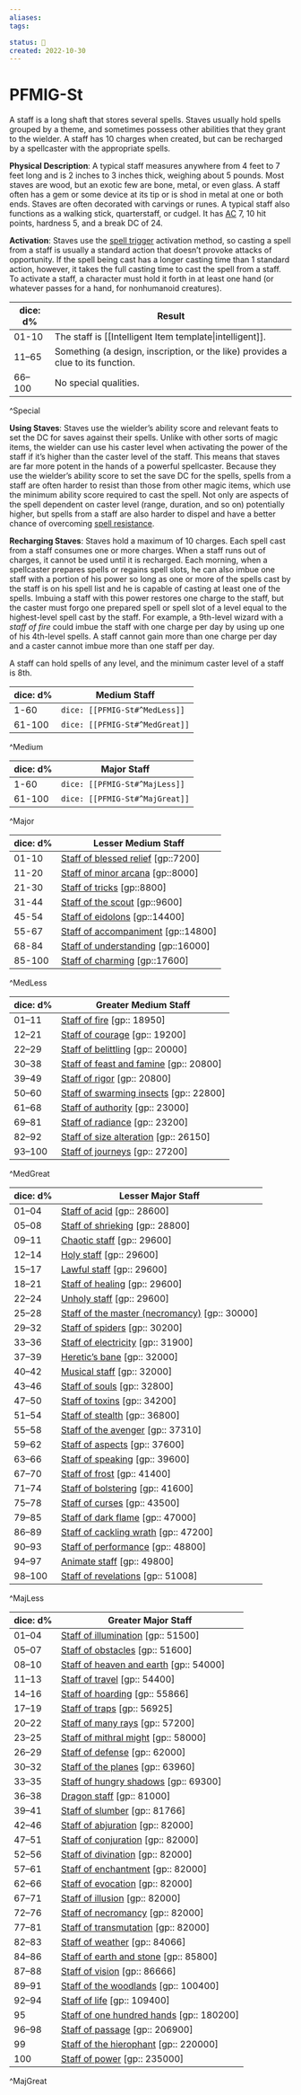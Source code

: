 ```yaml
---
aliases:
tags:

status: 🌰
created: 2022-10-30
---
```

# PFMIG-St

A staff is a long shaft that stores several spells. Staves usually hold spells grouped by a theme, and sometimes possess other abilities that they grant to the wielder. A staff has 10 charges when created, but can be recharged by a spellcaster with the appropriate spells.

**Physical Description**: A typical staff measures anywhere from 4 feet to 7 feet long and is 2 inches to 3 inches thick, weighing about 5 pounds. Most staves are wood, but an exotic few are bone, metal, or even glass. A staff often has a gem or some device at its tip or is shod in metal at one or both ends. Staves are often decorated with carvings or runes. A typical staff also functions as a walking stick, quarterstaff, or cudgel. It has [AC](https://www.d20pfsrd.com/gamemastering/combat#TOC-Armor-Class) 7, 10 hit points, hardness 5, and a break DC of 24.

**Activation**: Staves use the [spell trigger](https://www.d20pfsrd.com/magic-items#TOC-Spell-Trigger) activation method, so casting a spell from a staff is usually a standard action that doesn’t provoke attacks of opportunity. If the spell being cast has a longer casting time than 1 standard action, however, it takes the full casting time to cast the spell from a staff. To activate a staff, a character must hold it forth in at least one hand (or whatever passes for a hand, for nonhumanoid creatures).

| dice: d% | Result                                                                          |
| -------- | ------------------------------------------------------------------------------- |
| 01-10    | The staff is [[Intelligent Item template\|intelligent]].                        |
| 11–65    | Something (a design, inscription, or the like) provides a clue to its function. |
| 66–100   | No special qualities.                                                           |
^Special

**Using Staves**: Staves use the wielder’s ability score and relevant feats to set the DC for saves against their spells. Unlike with other sorts of magic items, the wielder can use his caster level when activating the power of the staff if it’s higher than the caster level of the staff. This means that staves are far more potent in the hands of a powerful spellcaster. Because they use the wielder’s ability score to set the save DC for the spells, spells from a staff are often harder to resist than those from other magic items, which use the minimum ability score required to cast the spell. Not only are aspects of the spell dependent on caster level (range, duration, and so on) potentially higher, but spells from a staff are also harder to dispel and have a better chance of overcoming [spell resistance](https://www.d20pfsrd.com/gamemastering/special-abilities#TOC-Spell-Resistance).

**Recharging Staves**: Staves hold a maximum of 10 charges. Each spell cast from a staff consumes one or more charges. When a staff runs out of charges, it cannot be used until it is recharged. Each morning, when a spellcaster prepares spells or regains spell slots, he can also imbue one staff with a portion of his power so long as one or more of the spells cast by the staff is on his spell list and he is capable of casting at least one of the spells. Imbuing a staff with this power restores one charge to the staff, but the caster must forgo one prepared spell or spell slot of a level equal to the highest-level spell cast by the staff. For example, a 9th-level wizard with a *staff of fire* could imbue the staff with one charge per day by using up one of his 4th-level spells. A staff cannot gain more than one charge per day and a caster cannot imbue more than one staff per day.

A staff can hold spells of any level, and the minimum caster level of a staff is 8th.
  
| dice: d% | Medium Staff                   |
| -------- | ------------------------------ |
| 1-60     | `dice: [[PFMIG-St#^MedLess]]`  |
| 61-100   | `dice: [[PFMIG-St#^MedGreat]]` |
^Medium

| dice: d% | Major Staff                    |
| -------- | ------------------------------ |
| 1-60     | `dice: [[PFMIG-St#^MajLess]]`  |
| 61-100   | `dice: [[PFMIG-St#^MajGreat]]` |
^Major


| dice: d% | Lesser Medium Staff                                                                                       |
| -------- | --------------------------------------------------------------------------------------------------------- |
| 01-10    | [Staff of blessed relief](https://www.d20pfsrd.com/magic-items/staves/staff-of-blessed-relief) [gp::7200] |
| 11-20    | [Staff of minor arcana](https://www.d20pfsrd.com/magic-items/staves/staff-of-minor-arcana) [gp::8000]     |
| 21-30    | [Staff of tricks](https://www.d20pfsrd.com/magic-items/staves/staff-of-tricks) [gp::8800]                 |
| 31-44    | [Staff of the scout](https://www.d20pfsrd.com/magic-items/staves/staff-of-the-scout) [gp::9600]           |
| 45-54    | [Staff of eidolons](https://www.d20pfsrd.com/magic-items/staves/staff-of-eidolons) [gp::14400]            |
| 55-67    | [Staff of accompaniment](https://www.d20pfsrd.com/magic-items/staves/staff-of-accompaniment) [gp::14800]  |
| 68-84    | [Staff of understanding](https://www.d20pfsrd.com/magic-items/staves/staff-of-understanding) [gp::16000]  |
| 85-100   | [Staff of charming](https://www.d20pfsrd.com/magic-items/staves/staff-of-charming) [gp::17600]            |
^MedLess

| dice: d% | Greater Medium Staff                                                                                            |
| -------- | --------------------------------------------------------------------------------------------------------------- |
| 01–11    | [Staff of fire](https://www.d20pfsrd.com/magic-items/staves/staff-of-fire) [gp:: 18950]                         |
| 12–21    | [Staff of courage](https://www.d20pfsrd.com/magic-items/staves/staff-of-courage) [gp:: 19200]                   |
| 22–29    | [Staff of belittling](https://www.d20pfsrd.com/magic-items/staves/staff-of-belittling) [gp:: 20000]             |
| 30–38    | [Staff of feast and famine](https://www.d20pfsrd.com/magic-items/staves/staff-of-feast-and-famine) [gp:: 20800] |
| 39–49    | [Staff of rigor](https://www.d20pfsrd.com/magic-items/staves/staff-of-rigor) [gp:: 20800]                       |
| 50–60    | [Staff of swarming insects](https://www.d20pfsrd.com/magic-items/staves/staff-of-swarming-insects) [gp:: 22800] |
| 61–68    | [Staff of authority](https://www.d20pfsrd.com/magic-items/staves/staff-of-authority) [gp:: 23000]               |
| 69–81    | [Staff of radiance](https://www.d20pfsrd.com/magic-items/staves/staff-of-radiance) [gp:: 23200]                 |
| 82–92    | [Staff of size alteration](https://www.d20pfsrd.com/magic-items/staves/staff-of-size-alteration) [gp:: 26150]   |
| 93–100   | [Staff of journeys](https://www.d20pfsrd.com/magic-items/staves/staff-of-journeys) [gp:: 27200]                 |
^MedGreat


| dice: d% | Lesser Major Staff                                                                                               |
| -------- | ---------------------------------------------------------------------------------------------------------------- |
| 01–04    | [Staff of acid](https://www.d20pfsrd.com/magic-items/staves/staff-of-acid) [gp:: 28600]                          |
| 05–08    | [Staff of shrieking](https://www.d20pfsrd.com/magic-items/staves/staff-of-shrieking) [gp:: 28800]                |
| 09–11    | [Chaotic staff](https://www.d20pfsrd.com/magic-items/staves/chaotic-staff) [gp:: 29600]                          |
| 12–14    | [Holy staff](https://www.d20pfsrd.com/magic-items/staves/holy-staff) [gp:: 29600]                                |
| 15–17    | [Lawful staff](https://www.d20pfsrd.com/magic-items/staves/lawful-staff) [gp:: 29600]                            |
| 18–21    | [Staff of healing](https://www.d20pfsrd.com/magic-items/staves/staff-of-healing) [gp:: 29600]                    |
| 22–24    | [Unholy staff](https://www.d20pfsrd.com/magic-items/staves/unholy-staff) [gp:: 29600]                            |
| 25–28    | [Staff of the master (necromancy)](https://www.d20pfsrd.com/magic-items/staves/staff-of-the-master) [gp:: 30000] |
| 29–32    | [Staff of spiders](https://www.d20pfsrd.com/magic-items/staves/staff-of-spiders) [gp:: 30200]                    |
| 33–36    | [Staff of electricity](https://www.d20pfsrd.com/magic-items/staves/staff-of-electricity) [gp:: 31900]            |
| 37–39    | [Heretic’s bane](https://www.d20pfsrd.com/magic-items/staves/heretic-s-bane) [gp:: 32000]                        |
| 40–42    | [Musical staff](https://www.d20pfsrd.com/magic-items/staves/musical-staff) [gp:: 32000]                          |
| 43–46    | [Staff of souls](https://www.d20pfsrd.com/magic-items/staves/staff-of-souls) [gp:: 32800]                        |
| 47–50    | [Staff of toxins](https://www.d20pfsrd.com/magic-items/staves/staff-of-toxins) [gp:: 34200]                      |
| 51–54    | [Staff of stealth](https://www.d20pfsrd.com/magic-items/staves/staff-of-stealth) [gp:: 36800]                    |
| 55–58    | [Staff of the avenger](https://www.d20pfsrd.com/magic-items/staves/staff-of-the-avenger) [gp:: 37310]            |
| 59–62    | [Staff of aspects](https://www.d20pfsrd.com/magic-items/staves/staff-of-aspects) [gp:: 37600]                    |
| 63–66    | [Staff of speaking](https://www.d20pfsrd.com/magic-items/staves/staff-of-speaking) [gp:: 39600]                  |
| 67–70    | [Staff of frost](https://www.d20pfsrd.com/magic-items/staves/staff-of-frost) [gp:: 41400]                        |
| 71–74    | [Staff of bolstering](https://www.d20pfsrd.com/magic-items/staves/staff-of-bolstering) [gp:: 41600]              |
| 75–78    | [Staff of curses](https://www.d20pfsrd.com/magic-items/staves/staff-of-curses) [gp:: 43500]                      |
| 79–85    | [Staff of dark flame](https://www.d20pfsrd.com/magic-items/staves/staff-of-dark-flame) [gp:: 47000]              |
| 86–89    | [Staff of cackling wrath](https://www.d20pfsrd.com/magic-items/staves/staff-of-cackling-wrath) [gp:: 47200]      |
| 90–93    | [Staff of performance](https://www.d20pfsrd.com/magic-items/staves/staff-of-performance) [gp:: 48800]            |
| 94–97    | [Animate staff](https://www.d20pfsrd.com/magic-items/staves/animate-staff) [gp:: 49800]                          |
| 98–100   | [Staff of revelations](https://www.d20pfsrd.com/magic-items/staves/staff-of-revelations) [gp:: 51008]            |
^MajLess


| dice: d% | Greater Major Staff                                                                                                |
| -------- | ------------------------------------------------------------------------------------------------------------------ |
| 01–04    | [Staff of illumination](https://www.d20pfsrd.com/magic-items/staves/staff-of-illumination) [gp:: 51500]            |
| 05–07    | [Staff of obstacles](https://www.d20pfsrd.com/magic-items/staves/staff-of-obstacles) [gp:: 51600]                  |
| 08–10    | [Staff of heaven and earth](https://www.d20pfsrd.com/magic-items/staves/staff-of-heaven-and-earth) [gp:: 54000]    |
| 11–13    | [Staff of travel](https://www.d20pfsrd.com/magic-items/staves/staff-of-travel) [gp:: 54400]                        |
| 14–16    | [Staff of hoarding](https://www.d20pfsrd.com/magic-items/staves/staff-of-hoarding) [gp:: 55866]                    |
| 17–19    | [Staff of traps](https://www.d20pfsrd.com/magic-items/staves/staff-of-traps) [gp:: 56925]                          |
| 20–22    | [Staff of many rays](https://www.d20pfsrd.com/magic-items/staves/staff-of-many-rays) [gp:: 57200]                  |
| 23–25    | [Staff of mithral might](https://www.d20pfsrd.com/magic-items/staves/staff-of-mithral-might) [gp:: 58000]          |
| 26–29    | [Staff of defense](https://www.d20pfsrd.com/magic-items/staves/staff-of-defense) [gp:: 62000]                      |
| 30–32    | [Staff of the planes](https://www.d20pfsrd.com/magic-items/staves/staff-of-the-planes) [gp:: 63960]                |
| 33–35    | [Staff of hungry shadows](https://www.d20pfsrd.com/magic-items/staves/staff-of-hungry-shadows) [gp:: 69300]        |
| 36–38    | [Dragon staff](https://www.d20pfsrd.com/magic-items/staves/dragon-staff) [gp:: 81000]                              |
| 39–41    | [Staff of slumber](https://www.d20pfsrd.com/magic-items/staves/staff-of-slumber) [gp:: 81766]                      |
| 42–46    | [Staff of abjuration](https://www.d20pfsrd.com/magic-items/staves/staff-of-abjuration) [gp:: 82000]                |
| 47–51    | [Staff of conjuration](https://www.d20pfsrd.com/magic-items/staves/staff-of-conjuration) [gp:: 82000]              |
| 52–56    | [Staff of divination](https://www.d20pfsrd.com/magic-items/staves/staff-of-divination) [gp:: 82000]                |
| 57–61    | [Staff of enchantment](https://www.d20pfsrd.com/magic-items/staves/staff-of-enchantment) [gp:: 82000]              |
| 62–66    | [Staff of evocation](https://www.d20pfsrd.com/magic-items/staves/staff-of-evocation) [gp:: 82000]                  |
| 67–71    | [Staff of illusion](https://www.d20pfsrd.com/magic-items/staves/staff-of-illusion) [gp:: 82000]                    |
| 72–76    | [Staff of necromancy](https://www.d20pfsrd.com/magic-items/staves/staff-of-necromancy) [gp:: 82000]                |
| 77–81    | [Staff of transmutation](https://www.d20pfsrd.com/magic-items/staves/staff-of-transmutation) [gp:: 82000]          |
| 82–83    | [Staff of weather](https://www.d20pfsrd.com/magic-items/staves/staff-of-weather) [gp:: 84066]                      |
| 84–86    | [Staff of earth and stone](https://www.d20pfsrd.com/magic-items/staves/staff-of-earth-and-stone) [gp:: 85800]      |
| 87–88    | [Staff of vision](https://www.d20pfsrd.com/magic-items/staves/staff-of-vision) [gp:: 86666]                        |
| 89–91    | [Staff of the woodlands](https://www.d20pfsrd.com/magic-items/staves/staff-of-the-woodlands) [gp:: 100400]         |
| 92–94    | [Staff of life](https://www.d20pfsrd.com/magic-items/staves/staff-of-life) [gp:: 109400]                           |
| 95       | [Staff of one hundred hands](https://www.d20pfsrd.com/magic-items/staves/staff-of-one-hundred-hands) [gp:: 180200] |
| 96–98    | [Staff of passage](https://www.d20pfsrd.com/magic-items/staves/staff-of-passage) [gp:: 206900]                     |
| 99       | [Staff of the hierophant](https://www.d20pfsrd.com/magic-items/staves/staff-of-the-hierophant) [gp:: 220000]       |
| 100      | [Staff of power](https://www.d20pfsrd.com/magic-items/staves/staff-of-power) [gp:: 235000]                         |
^MajGreat

